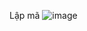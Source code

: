 Lập mã 
![image](https://github.com/nbathien/ungdung_lapgiaima_Playfair/assets/148745036/83f505f3-a915-433e-af91-b154f269e06a)
